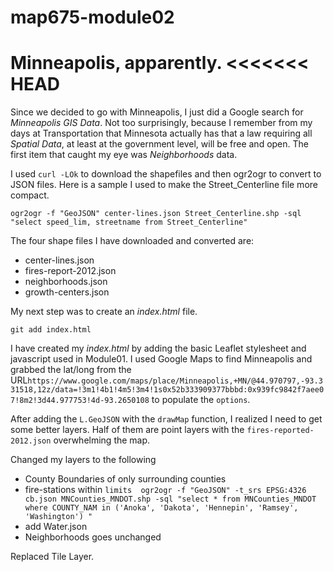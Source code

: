 # map675-module02
Minneapolis, apparently.
<<<<<<< HEAD
=======

Since we decided to go with Minneapolis, I just did a Google search for _Minneapolis GIS Data_.  Not too surprisingly, because I remember from my days at Transportation that Minnesota actually has that a law requiring all *Spatial Data*, at least at the government level, will be free and open.  The first item that caught my eye was _Neighborhoods_ data. 

I used `curl -LOk` to download the shapefiles and then ogr2ogr to convert to JSON files.  Here is a sample I used to make the Street_Centerline file more compact.
```
ogr2ogr -f "GeoJSON" center-lines.json Street_Centerline.shp -sql "select speed_lim, streetname from Street_Centerline"
```

The four shape files I have downloaded and converted are:
* center-lines.json
* fires-report-2012.json
* neighborhoods.json
* growth-centers.json

My next step was to create an _*index.html*_ file.

```echo "<!doctype html>" > index.html
git add index.html
```

I have created my _index.html_ by adding the basic Leaflet stylesheet and javascript used in Module01.  I used Google Maps to find Minneapolis and grabbed the lat/long from the URL```https://www.google.com/maps/place/Minneapolis,+MN/@44.970797,-93.331518,12z/data=!3m1!4b1!4m5!3m4!1s0x52b333909377bbbd:0x939fc9842f7aee07!8m2!3d44.977753!4d-93.2650108``` to populate the `options`. 

After adding the `L.GeoJSON` with the `drawMap` function, I realized I need to get some better layers.  Half of them are point layers with the `fires-reported-2012.json` overwhelming the map. 

Changed my layers to the following 
* County Boundaries of only surrounding counties
* fire-stations within ```limits  ogr2ogr -f "GeoJSON" -t_srs EPSG:4326 cb.json MNCounties_MNDOT.shp -sql "select * from MNCounties_MNDOT where COUNTY_NAM in ('Anoka', 'Dakota', 'Hennepin', 'Ramsey', 'Washington') "```
* add Water.json
* Neighborhoods goes unchanged

Replaced Tile Layer.
